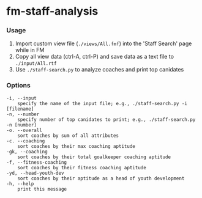 # fm-staff-analysis

### Usage

1. Import custom view file (`./views/All.fmf`) into the 'Staff Search' page while in FM
2. Copy all view data (ctrl-A, ctrl-P) and save data as a text file to `./input/All.rtf`
3. Use `./staff-search.py` to analyze coaches and print top canidates


### Options

	-i, --input
		specify the name of the input file; e.g., ./staff-search.py -i [filename] 
	-n, --number
		specify number of top canidates to print; e.g., ./staff-search.py -n [number]
	-o. --overall
		sort coaches by sum of all attributes
	-c. --coaching
		sort coaches by their max coaching aptitude
	-gk, --coaching
		sort coaches by their total goalkeeper coaching aptitude
	-f, --fitness-coaching
		sort coaches by their fitness coaching aptitude
	-yd, --head-youth-dev
		sort coaches by their aptitude as a head of youth development
	-h, --help
		print this message